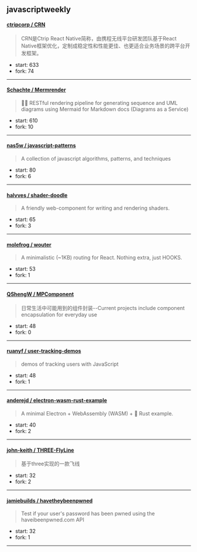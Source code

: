## javascriptweekly

#### [ctripcorp / CRN](https://github.com/ctripcorp/CRN)

> CRN是Ctrip React Native简称，由携程无线平台研发团队基于React Native框架优化，定制成稳定性和性能更佳、也更适合业务场景的跨平台开发框架。

+ start: 633
+ fork: 74

----


#### [Schachte / Mermrender](https://github.com/Schachte/Mermrender)

> 🧜‍♀️ RESTful rendering pipeline for generating sequence and UML diagrams using Mermaid for Markdown docs (Diagrams as a Service)

+ start: 610
+ fork: 10

----


#### [nas5w / javascript-patterns](https://github.com/nas5w/javascript-patterns)

> A collection of javascript algorithms, patterns, and techniques

+ start: 80
+ fork: 6

----


#### [halvves / shader-doodle](https://github.com/halvves/shader-doodle)

> A friendly web-component for writing and rendering shaders.

+ start: 65
+ fork: 3

----


#### [molefrog / wouter](https://github.com/molefrog/wouter)

> A minimalistic (~1KB) routing for React. Nothing extra, just HOOKS.

+ start: 53
+ fork: 1

----


#### [QShengW / MPComponent](https://github.com/QShengW/MPComponent)

> 日常生活中可能用到的组件封装--Current projects include component encapsulation for everyday use

+ start: 48
+ fork: 0

----


#### [ruanyf / user-tracking-demos](https://github.com/ruanyf/user-tracking-demos)

> demos of tracking users with JavaScript

+ start: 48
+ fork: 1

----


#### [anderejd / electron-wasm-rust-example](https://github.com/anderejd/electron-wasm-rust-example)

> A minimal Electron + WebAssembly (WASM) + 🦀 Rust example.

+ start: 40
+ fork: 2

----


#### [john-keith / THREE-FlyLine](https://github.com/john-keith/THREE-FlyLine)

> 基于three实现的一款飞线

+ start: 32
+ fork: 2

----


#### [jamiebuilds / havetheybeenpwned](https://github.com/jamiebuilds/havetheybeenpwned)

> Test if your user's password has been pwned using the haveibeenpwned.com API

+ start: 32
+ fork: 1

----

